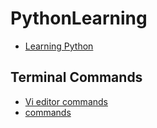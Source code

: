 # PythonLearning
- [Learning Python](https://github.com/AileshC/PythonLearning/blob/master/Learning.md)
## Terminal Commands
- [Vi editor commands](https://github.com/AileshC/PythonLearning/blob/master/Vi_Editor_Commands.md)
- [commands](https://github.com/AileshC/PythonLearning/blob/master/commands.md)
